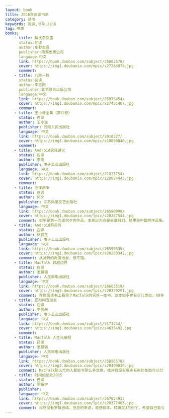 ```yaml
---
layout: book
title: 2016年阅读书单
category: 读书
keywords: 阅读,书单,2016
tag: 书单
books: 
    - title: 解忧杂货店
      status:在读
      author:东野圭吾
      publisher:南海出版公司
      language:中文
      link: https://book.douban.com/subject/25862578/
      cover: https://img1.doubanio.com/mpic/s27284878.jpg
      comment:
    - title: 九败一胜
      status:在读
      author:李志刚
      publisher:北京联合出版公司
      language:中文
      link: https://book.douban.com/subject/25975454/
      cover: https://img1.doubanio.com/mpic/s27451407.jpg
      comment:
    - title: 王小波全集（第八卷）
      status: 在读
      author: 王小波
      publisher: 云南人民出版社
      language: 中文
      link: https://book.douban.com/subject/2018527/
      cover: https://img3.doubanio.com/mpic/s10098840.jpg
      comment: 
    - title: Android疯狂讲义
      status: 在读
      author: 李刚
      publisher: 电子工业出版社
      language: 中文
      link: https://book.douban.com/subject/21823754/
      cover: https://img1.doubanio.com/mpic/s28024443.jpg
      comment:
    - title: 汪洋战争
      status: 在读
      author: 何夕
      publisher: 江苏凤凰文艺出版社
      language: 中文
      link: https://book.douban.com/subject/26590998/
      cover: https://img1.doubanio.com/lpic/s28287544.jpg
      comment: 似乎是第一次读何夕的作品，本来以为会是长篇科幻，结果是中篇的作品集。看了一半（3-12），觉得似乎作者更看重故事后面的意义，有点儿像去年看的一本《美丽新世界》的感觉。
    - title: Android群英传
      status: 在读
      author: 徐宜生
      publisher: 电子工业出版社
      language: 中文
      link: https://book.douban.com/subject/26599539/
      cover: https://img1.doubanio.com/lpic/s28283342.jpg
      comment: 从源码的角度出发，很不错。
    - title: MacTalk 跨越边界
      status: 在读
      author: 池建强
      publisher: 人民邮电出版社
      language: 中文
      link: https://book.douban.com/subject/26663519/
      cover: https://img3.doubanio.com/lpic/s28339291.jpg
      comment: 在微信读书上看完了MacTalk的另外一本书，这本似乎也有点儿类似，60多篇相对独立的文章，试读了一小部分，后面需要18块，便没有买，也许下次还会回来看。
    - title: 把时间当朋友
      status: 在读
      author: 李笑来
      publisher: 电子工业出版社
      language: 中文
      link: https://book.douban.com/subject/5171244/
      cover: https://img1.doubanio.com/lpic/s4635492.jpg
      comment:
    - title: MacTalk 人生元编程
      status: 已读
      author: 池建强
      publisher: 人民邮电出版社
      language: 中文
      link: https://book.douban.com/subject/25826578/
      cover: https://img3.doubanio.com/lpic/s28409836.jpg
      comment: MacTalk那么忙的人都能写那么多文章，或许我没有很多有用的东西可以分享，但表达自我总是可以的。
    - title: 时间的朋友2015
      status: 已读
      author: 罗振宇
      publisher: 
      language: 中文
      link: https://book.douban.com/subject/26702493/
      cover: https://img1.doubanio.com/lpic/s28377483.jpg
      comment: 虽然没看罗辑思维，但总的来说，收获颇丰。转眼就3月份了，希望自己能与时间做朋友。
---
```





     
  
